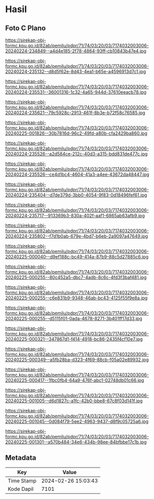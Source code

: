 # Hasil

## Foto C Plano

https://sirekap-obj-formc.kpu.go.id/82ab/pemilu/pdpr/71/74/03/20/03/7174032003006-20240224-234849--a4d4e185-2f78-4864-93ff-cb10843b47e4.jpg

https://sirekap-obj-formc.kpu.go.id/82ab/pemilu/pdpr/71/74/03/20/03/7174032003006-20240224-235132--d8d5f62e-8d43-4ea1-b65e-a4596913d7c1.jpg

https://sirekap-obj-formc.kpu.go.id/82ab/pemilu/pdpr/71/74/03/20/03/7174032003006-20240224-235531--36001316-1c32-4a65-944d-37610eeacb78.jpg

https://sirekap-obj-formc.kpu.go.id/82ab/pemilu/pdpr/71/74/03/20/03/7174032003006-20240224-235621--79c5928c-2913-461f-8b3e-b72f58c76585.jpg

https://sirekap-obj-formc.kpu.go.id/82ab/pemilu/pdpr/71/74/03/20/03/7174032003006-20240225-001826--30b7816d-96c2-49fd-a80b-cfa2429ba860.jpg

https://sirekap-obj-formc.kpu.go.id/82ab/pemilu/pdpr/71/74/03/20/03/7174032003006-20240224-235526--a2d584ce-212c-40d3-a315-bdd831de477c.jpg

https://sirekap-obj-formc.kpu.go.id/82ab/pemilu/pdpr/71/74/03/20/03/7174032003006-20240224-235526--ce4d1bc4-4604-41a3-a4ee-43672da48447.jpg

https://sirekap-obj-formc.kpu.go.id/82ab/pemilu/pdpr/71/74/03/20/03/7174032003006-20240224-235404--d7de379d-3bb0-4054-9f83-0d18496fef61.jpg

https://sirekap-obj-formc.kpu.go.id/82ab/pemilu/pdpr/71/74/03/20/03/7174032003006-20240224-235717--913369b3-830a-402f-aaf1-6865ab63afb9.jpg

https://sirekap-obj-formc.kpu.go.id/82ab/pemilu/pdpr/71/74/03/20/03/7174032003006-20240224-235802--f7d1b0ab-679e-4bd7-b6eb-2a9097a47649.jpg

https://sirekap-obj-formc.kpu.go.id/82ab/pemilu/pdpr/71/74/03/20/03/7174032003006-20240225-000040--d9ef188c-bc49-414a-87b9-88c5d27885c6.jpg

https://sirekap-obj-formc.kpu.go.id/82ab/pemilu/pdpr/71/74/03/20/03/7174032003006-20240225-000255--80c452a5-dbc7-4adb-8c6c-4fd3f3baf481.jpg

https://sirekap-obj-formc.kpu.go.id/82ab/pemilu/pdpr/71/74/03/20/03/7174032003006-20240225-000255--c6e831b9-9348-46ab-bc43-4125f55f9e8a.jpg

https://sirekap-obj-formc.kpu.go.id/82ab/pemilu/pdpr/71/74/03/20/03/7174032003006-20240225-000255--d5115f01-0ada-4678-8271-3b401ff17d33.jpg

https://sirekap-obj-formc.kpu.go.id/82ab/pemilu/pdpr/71/74/03/20/03/7174032003006-20240225-000321--347867d1-f414-4918-bc86-2435f4cf10e7.jpg

https://sirekap-obj-formc.kpu.go.id/82ab/pemilu/pdpr/71/74/03/20/03/7174032003006-20240225-000349--a5fb28ba-d323-4f69-88cb-f05a02e89932.jpg

https://sirekap-obj-formc.kpu.go.id/82ab/pemilu/pdpr/71/74/03/20/03/7174032003006-20240225-000417--1fbc0fb4-64a9-476f-abc1-02748db01c66.jpg

https://sirekap-obj-formc.kpu.go.id/82ab/pemilu/pdpr/71/74/03/20/03/7174032003006-20240225-001005--d6d1827c-a1fc-42b0-bbe8-67c8f03d141f.jpg

https://sirekap-obj-formc.kpu.go.id/82ab/pemilu/pdpr/71/74/03/20/03/7174032003006-20240225-001045--0d084f79-5ee2-4963-9437-d8f9c05725a6.jpg

https://sirekap-obj-formc.kpu.go.id/82ab/pemilu/pdpr/71/74/03/20/03/7174032003006-20240225-001301--a570b484-34e6-434b-98ee-84bfbbe17c1b.jpg


## Metadata

| Key        | Value               |
| ---------- | ------------------- |
| Time Stamp | 2024-02-26 15:03:43 |
| Kode Dapil | 7101                |



